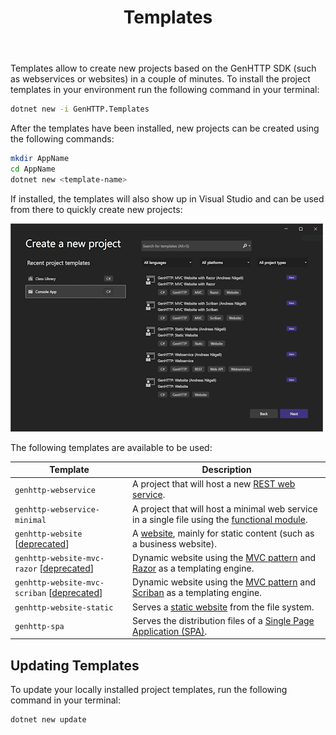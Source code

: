 ﻿---
title: Templates
weight: 1
cascade:
  type: docs
---

Templates allow to create new projects based on the GenHTTP SDK
(such as webservices or websites) in a couple of minutes. To
install the project templates in your environment run the following
command in your terminal:

```bash
dotnet new -i GenHTTP.Templates
```

After the templates have been installed, new projects can be created
using the following commands:

```bash
mkdir AppName
cd AppName
dotnet new <template-name>
```

If installed, the templates will also show up in Visual Studio and can
be used from there to quickly create new projects:

![GenHTTP template projects in Visual Studio](templates.png)

The following templates are available to be used:

| Template      | Description  | 
| ------------- |------------- | 
| `genhttp-webservice` | A project that will host a new [REST web service](./webservices). |
| `genhttp-webservice-minimal` | A project that will host a minimal web service in a single file using the [functional module](./functional). |
| `genhttp-website` \[[deprecated](https://github.com/Kaliumhexacyanoferrat/GenHTTP/issues/496)\] | A [website](./websites), mainly for static content (such as a business website). |
| `genhttp-website-mvc-razor` \[[deprecated](https://github.com/Kaliumhexacyanoferrat/GenHTTP/issues/496)\] | Dynamic website using the [MVC pattern](./controllers) and [Razor](https://docs.microsoft.com/en-us/aspnet/core/mvc/views/razor?view=aspnetcore-5.0) as a templating engine. |
| `genhttp-website-mvc-scriban` \[[deprecated](https://github.com/Kaliumhexacyanoferrat/GenHTTP/issues/496)\] | Dynamic website using the [MVC pattern](./controllers) and [Scriban](https://github.com/scriban/scriban/) as a templating engine. |
| `genhttp-website-static` | Serves a [static website](./static-websites) from the file system. |
| `genhttp-spa` | Serves the distribution files of a [Single Page Application (SPA)](./single-page-applications). |

## Updating Templates

To update your locally installed project templates, run the following
command in your terminal:

```bash
dotnet new update
```
